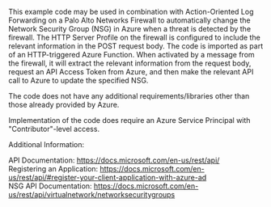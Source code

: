 This example code may be used in combination with Action-Oriented Log Forwarding on a Palo Alto Networks Firewall to automatically change the Network Security Group (NSG) in Azure when a threat is detected by the firewall. The HTTP Server Profile on the firewall is configured to include the relevant information in the POST request body. The code is imported as part of an HTTP-triggered Azure Function. When activated by a message from the firewall, it will extract the relevant information from the request body, request an API Access Token from Azure, and then make the relevant API call to Azure to update the specified NSG.

The code does not have any additional requirements/libraries other than those already provided by Azure.

Implementation of the code does require an Azure Service Principal with "Contributor"-level access.

Additional Information:

API Documentation: https://docs.microsoft.com/en-us/rest/api/
<br>Registering an Application: https://docs.microsoft.com/en-us/rest/api/#register-your-client-application-with-azure-ad
<br>NSG API Documentation: https://docs.microsoft.com/en-us/rest/api/virtualnetwork/networksecuritygroups


